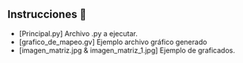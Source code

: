 ## Instrucciones 📖

* [Principal.py] Archivo .py a ejecutar.
* [grafico_de_mapeo.gv] Ejemplo archivo gráfico generado
* [imagen_matriz.jpg & imagen_matriz_1.jpg] Ejemplo de graficados.

